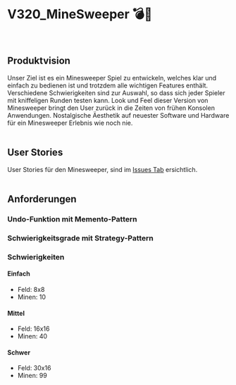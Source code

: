 # V320_MineSweeper 💣🚩
<br>

## Produktvision
Unser Ziel ist es ein Minesweeper Spiel zu entwickeln, welches klar und einfach zu bedienen ist und trotzdem alle wichtigen Features enthält. Verschiedene Schwierigkeiten sind zur Auswahl, so dass sich jeder Spieler mit kniffeligen Runden testen kann. Look und Feel dieser Version von Minesweeper bringt den User zurück in die Zeiten von frühen Konsolen Anwendungen. Nostalgische Äesthetik auf neuester Software und Hardware für ein Minesweeper Erlebnis wie noch nie. 
<br><br>

## User Stories
User Stories für den Minesweeper, sind im [Issues Tab](https://github.com/DeltaGamingCH/V320_MineSweeper/issues) ersichtlich.
<br><br>

## Anforderungen
### Undo-Funktion mit Memento-Pattern
### Schwierigkeitsgrade mit Strategy-Pattern
### Schwierigkeiten
#### Einfach
- Feld: 8x8
- Minen: 10
#### Mittel
- Feld: 16x16
- Minen: 40
#### Schwer
- Feld: 30x16
- Minen: 99
